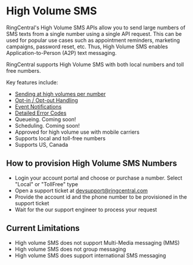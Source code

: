 # High Volume SMS

RingCentral's High Volume SMS APIs allow you to send large numbers of SMS texts from a single number using a single API request. This can be used for popular use cases such as appointment reminders, marketing campaigns, password reset, etc. Thus, High Volume SMS enables Application-to-Person (A2P) text messaging.

RingCentral supports High Volume SMS with both local numbers and toll free numbers.

Key features include:

* [Sending at high volumes per number](sending-highvolume-sms)
* [Opt-in / Opt-out Handling](opt-out)
* [Event Notifications](events)
* [Detailed Error Codes](handling-errors)
* Queueing. Coming soon!
* Scheduling. Coming soon!
* Approved for high volume use with mobile carriers
* Supports local and toll-free numbers
* Supports US, Canada

## How to provision High Volume SMS Numbers

  * Login your account portal and choose or purchase a number. Select "Local" or "TollFree" type
  * Open a support ticket at devsupport@ringcentral.com
  * Provide the account id and the phone number to be provisioned in the support ticket
  * Wait for the our support engineer to process your request

## Current Limitations

  * High volume SMS does not support Multi-Media messaging (MMS)
  * High volume SMS does not group messaging
  * High volume SMS does support international SMS messaging
